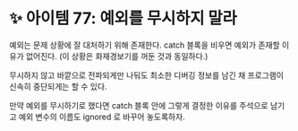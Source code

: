 # ✨ 아이템 77: 예외를 무시하지 말라

예외는 문제 상황에 잘 대처하기 위해 존재한다. catch 블록을 비우면 예외가 존재할 이유가 없어진다. (이 상황은 화재경보기를 꺼둔 것과 동일하다.)

무시하지 않고 바깥으로 전파되게만 나둬도 최소한 디버깅 정보를 남긴 채 프로그램이 신속히 중단되게는 할 수 있다.

만약 예외를 무시하기로 했다면 catch 블록 안에 그렇게 결정한 이유를 주석으로 남기고 예외 변수의 이름도 ignored 로 바꾸어 놓도록하자.
